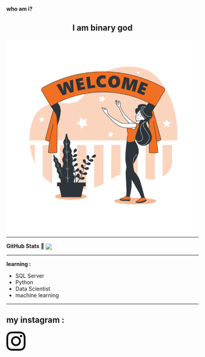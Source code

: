 **who am i?**
<h2 align="center"> I am binary god </h2>

<img align="center" src="https://github.com/DornenGoogol/DornenGoogol/blob/main/Welcome-bro-752x752.png?raw=true"/>

--------------

**GitHub Stats** 🚀
<img align="center" src="https://github-readme-stats.vercel.app/api?username=DORNEN&show_icons=true&theme=radical" />

--------------
**learning :**
- SQL Server
- Python
- Data Scientist
- machine learning
--------------
<h2> my instagram : </h2>
<a href="https://instagram.com/eris.mw"> <img align="center" width="50px" height="50px" src="https://github.com/DornenGoogol/DornenGoogol/blob/main/instagram-logo-main-4.png?raw=true" /> </a>


